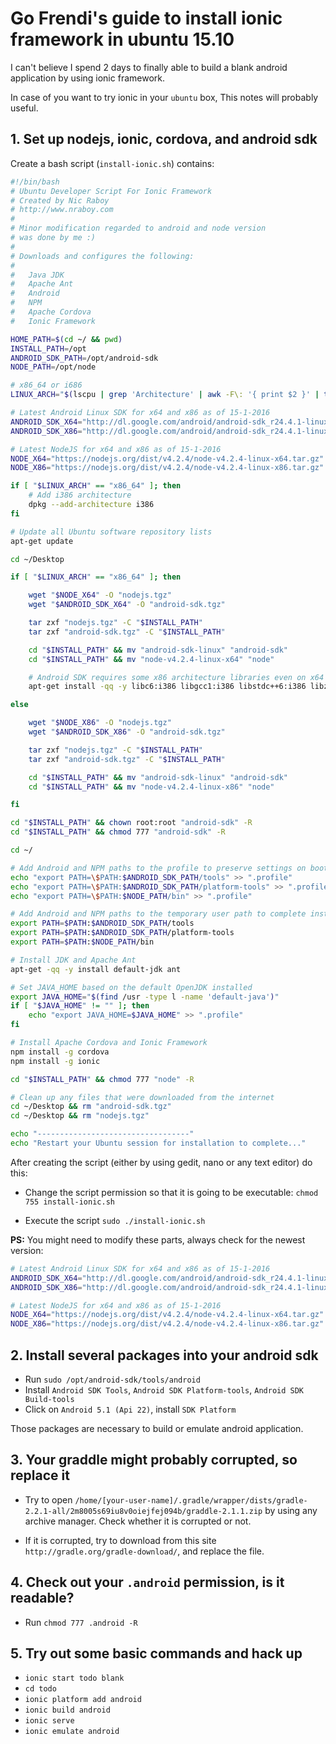 # Go Frendi's guide to install ionic framework in ubuntu 15.10

I can't believe I spend 2 days to finally able to build a blank android application by using ionic framework.

In case of you want to try ionic in your `ubuntu` box, This notes will probably useful.

## 1. Set up nodejs, ionic, cordova, and android sdk

Create a bash script (`install-ionic.sh`) contains:

```bash
#!/bin/bash
# Ubuntu Developer Script For Ionic Framework
# Created by Nic Raboy
# http://www.nraboy.com
#
# Minor modification regarded to android and node version
# was done by me :)
#
# Downloads and configures the following:
#
#   Java JDK
#   Apache Ant
#   Android
#   NPM
#   Apache Cordova
#   Ionic Framework

HOME_PATH=$(cd ~/ && pwd)
INSTALL_PATH=/opt
ANDROID_SDK_PATH=/opt/android-sdk
NODE_PATH=/opt/node

# x86_64 or i686
LINUX_ARCH="$(lscpu | grep 'Architecture' | awk -F\: '{ print $2 }' | tr -d ' ')"

# Latest Android Linux SDK for x64 and x86 as of 15-1-2016
ANDROID_SDK_X64="http://dl.google.com/android/android-sdk_r24.4.1-linux.tgz"
ANDROID_SDK_X86="http://dl.google.com/android/android-sdk_r24.4.1-linux.tgz"

# Latest NodeJS for x64 and x86 as of 15-1-2016
NODE_X64="https://nodejs.org/dist/v4.2.4/node-v4.2.4-linux-x64.tar.gz"
NODE_X86="https://nodejs.org/dist/v4.2.4/node-v4.2.4-linux-x86.tar.gz"

if [ "$LINUX_ARCH" == "x86_64" ]; then
    # Add i386 architecture
    dpkg --add-architecture i386
fi

# Update all Ubuntu software repository lists
apt-get update

cd ~/Desktop

if [ "$LINUX_ARCH" == "x86_64" ]; then

    wget "$NODE_X64" -O "nodejs.tgz"
    wget "$ANDROID_SDK_X64" -O "android-sdk.tgz"

    tar zxf "nodejs.tgz" -C "$INSTALL_PATH"
    tar zxf "android-sdk.tgz" -C "$INSTALL_PATH"

    cd "$INSTALL_PATH" && mv "android-sdk-linux" "android-sdk"
    cd "$INSTALL_PATH" && mv "node-v4.2.4-linux-x64" "node"

    # Android SDK requires some x86 architecture libraries even on x64 system
    apt-get install -qq -y libc6:i386 libgcc1:i386 libstdc++6:i386 libz1:i386

else

    wget "$NODE_X86" -O "nodejs.tgz"
    wget "$ANDROID_SDK_X86" -O "android-sdk.tgz"

    tar zxf "nodejs.tgz" -C "$INSTALL_PATH"
    tar zxf "android-sdk.tgz" -C "$INSTALL_PATH"

    cd "$INSTALL_PATH" && mv "android-sdk-linux" "android-sdk"
    cd "$INSTALL_PATH" && mv "node-v4.2.4-linux-x86" "node"

fi

cd "$INSTALL_PATH" && chown root:root "android-sdk" -R
cd "$INSTALL_PATH" && chmod 777 "android-sdk" -R

cd ~/

# Add Android and NPM paths to the profile to preserve settings on boot
echo "export PATH=\$PATH:$ANDROID_SDK_PATH/tools" >> ".profile"
echo "export PATH=\$PATH:$ANDROID_SDK_PATH/platform-tools" >> ".profile"
echo "export PATH=\$PATH:$NODE_PATH/bin" >> ".profile"

# Add Android and NPM paths to the temporary user path to complete installation
export PATH=$PATH:$ANDROID_SDK_PATH/tools
export PATH=$PATH:$ANDROID_SDK_PATH/platform-tools
export PATH=$PATH:$NODE_PATH/bin

# Install JDK and Apache Ant
apt-get -qq -y install default-jdk ant

# Set JAVA_HOME based on the default OpenJDK installed
export JAVA_HOME="$(find /usr -type l -name 'default-java')"
if [ "$JAVA_HOME" != "" ]; then
    echo "export JAVA_HOME=$JAVA_HOME" >> ".profile"
fi

# Install Apache Cordova and Ionic Framework
npm install -g cordova
npm install -g ionic

cd "$INSTALL_PATH" && chmod 777 "node" -R

# Clean up any files that were downloaded from the internet
cd ~/Desktop && rm "android-sdk.tgz"
cd ~/Desktop && rm "nodejs.tgz"

echo "----------------------------------"
echo "Restart your Ubuntu session for installation to complete..."

```

After creating the script (either by using gedit, nano or any text editor) do this:

* Change the script permission so that it is going to be executable: `chmod 755 install-ionic.sh`

* Execute the script `sudo ./install-ionic.sh`

__PS:__ You might need to modify these parts, always check for the newest version:

```bash
# Latest Android Linux SDK for x64 and x86 as of 15-1-2016
ANDROID_SDK_X64="http://dl.google.com/android/android-sdk_r24.4.1-linux.tgz"
ANDROID_SDK_X86="http://dl.google.com/android/android-sdk_r24.4.1-linux.tgz"

# Latest NodeJS for x64 and x86 as of 15-1-2016
NODE_X64="https://nodejs.org/dist/v4.2.4/node-v4.2.4-linux-x64.tar.gz"
NODE_X86="https://nodejs.org/dist/v4.2.4/node-v4.2.4-linux-x86.tar.gz"
```

## 2. Install several packages into your android sdk

* Run `sudo /opt/android-sdk/tools/android`
* Install `Android SDK Tools`, `Android SDK Platform-tools`, `Android SDK Build-tools`
* Click on `Android 5.1 (Api 22)`, install `SDK Platform`

Those packages are necessary to build or emulate android application.

## 3. Your graddle might probably corrupted, so replace it

* Try to open `/home/[your-user-name]/.gradle/wrapper/dists/gradle-2.2.1-all/2m8005s69iu8v0oiejfej094b/graddle-2.1.1.zip` by using any archive manager. Check whether it is corrupted or not.

* If it is corrupted, try to download from this site `http://gradle.org/gradle-download/`, and replace the file.

## 4. Check out your `.android` permission, is it readable?

* Run `chmod 777 .android -R`

## 5. Try out some basic commands and hack up

* `ionic start todo blank`
* `cd todo`
* `ionic platform add android`
* `ionic build android`
* `ionic serve`
* `ionic emulate android`
